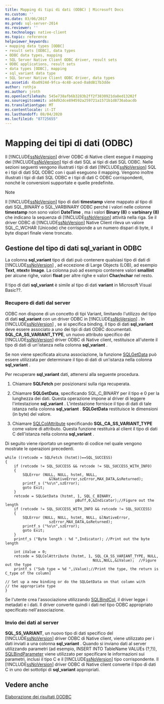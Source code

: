 ```yaml
---
title: Mapping di tipi di dati (ODBC) | Microsoft Docs
ms.custom: ''
ms.date: 03/06/2017
ms.prod: sql-server-2014
ms.reviewer: ''
ms.technology: native-client
ms.topic: reference
helpviewer_keywords:
- mapping data types [ODBC]
- result sets [ODBC], data types
- ODBC data types, mapping
- SQL Server Native Client ODBC driver, result sets
- ODBC applications, result sets
- data types [ODBC], mapping
- sql_variant data type
- SQL Server Native Client ODBC driver, data types
ms.assetid: 4ba0924d-9fca-4c48-aced-0a8d817b3dde
author: rothja
ms.author: jroth
ms.openlocfilehash: 545e738afb6b3283b2ff2f3830921da8ed13202f
ms.sourcegitcommit: ad4d92dce894592a259721a1571b1d8736abacdb
ms.translationtype: MT
ms.contentlocale: it-IT
ms.lasthandoff: 08/04/2020
ms.locfileid: "87725655"
---
```

# <a name="mapping-data-types-odbc"></a>Mapping dei tipi di dati (ODBC)
  Il [!INCLUDE[ssNoVersion](../../includes/ssnoversion-md.md)] driver ODBC di Native client esegue il mapping dei [!INCLUDE[ssNoVersion](../../includes/ssnoversion-md.md)] tipi di dati SQL ai tipi di dati SQL ODBC. Nelle sezioni seguenti vengono illustrati i tipi di dati [!INCLUDE[ssNoVersion](../../includes/ssnoversion-md.md)] SQL e i tipi di dati SQL ODBC con i quali eseguono il mapping. Vengono inoltre illustrati i tipi di dati SQL ODBC e i tipi di dati C ODBC corrispondenti, nonché le conversioni supportate e quelle predefinite.  
  
> [!NOTE]  
>  Il [!INCLUDE[ssNoVersion](../../includes/ssnoversion-md.md)] tipo di dati **timestamp** viene mappato al tipo di dati SQL_BINARY o SQL_VARBINARY ODBC perché i valori nelle colonne **timestamp** non sono valori **DateTime** , ma i valori **Binary (8)** o **varbinary (8)** che indicano la sequenza di [!INCLUDE[ssNoVersion](../../includes/ssnoversion-md.md)] attività nella riga. Se il driver ODBC di [!INCLUDE[ssNoVersion](../../includes/ssnoversion-md.md)] Native Client rileva un valore SQL_C_WCHAR (Unicode) che corrisponde a un numero dispari di byte, il byte dispari finale viene troncato.  
  
## <a name="dealing-with-sql_variant-data-type-in-odbc"></a>Gestione del tipo di dati sql_variant in ODBC  
 La colonna **sql_variant** tipo di dati può contenere qualsiasi tipo di dati di [!INCLUDE[ssNoVersion](../../includes/ssnoversion-md.md)] , ad eccezione di Large Objects (LOB), ad esempio **Text**, **ntext**e **Image**. La colonna può ad esempio contenere valori **smallint** per alcune righe, valori **float** per altre righe e valori **Char/nchar** nel resto.  
  
 Il tipo di dati **sql_variant** è simile al tipo di dati **variant** in Microsoft Visual Basic??.  
  
### <a name="retrieving-data-from-the-server"></a>Recupero di dati dal server  
 ODBC non dispone di un concetto di tipi Variant, limitando l'utilizzo del tipo di dati **sql_variant** con un driver ODBC in [!INCLUDE[ssNoVersion](../../includes/ssnoversion-md.md)] . In [!INCLUDE[ssNoVersion](../../includes/ssnoversion-md.md)] , se si specifica binding, il tipo di dati **sql_variant** deve essere associato a uno dei tipi di dati ODBC documentati. **SQL_CA_SS_VARIANT_TYPE**, un nuovo attributo specifico del [!INCLUDE[ssNoVersion](../../includes/ssnoversion-md.md)] driver ODBC di Native client, restituisce all'utente il tipo di dati di un'istanza nella colonna **sql_variant** .  
  
 Se non viene specificata alcuna associazione, la funzione [SQLGetData](../native-client-odbc-api/sqlgetdata.md) può essere utilizzata per determinare il tipo di dati di un'istanza nella colonna **sql_variant** .  
  
 Per recuperare **sql_variant** dati, attenersi alla seguente procedura.  
  
1.  Chiamare **SQLFetch** per posizionarsi sulla riga recuperata.  
  
2.  Chiamare **SQLGetData**, specificando SQL_C_BINARY per il tipo e 0 per la lunghezza dei dati. Questa operazione impone al driver di leggere l'intestazione **sql_variant** . L'intestazione fornisce il tipo di dati di tale istanza nella colonna **sql_variant** . **SQLGetData** restituisce le dimensioni (in byte) del valore.  
  
3.  Chiamare [SQLColAttribute](../native-client-odbc-api/sqlcolattribute.md) specificando **SQL_CA_SS_VARIANT_TYPE** come valore di attributo. Questa funzione restituirà al client il tipo di dati C dell'istanza nella colonna **sql_variant** .  
  
 Di seguito viene riportato un segmento di codice nel quale vengono mostrate le operazioni precedenti.  
  
```  
while ((retcode = SQLFetch (hstmt))==SQL_SUCCESS)  
{  
    if (retcode != SQL_SUCCESS && retcode != SQL_SUCCESS_WITH_INFO)  
    {  
        SQLError (NULL, NULL, hstmt, NULL,   
                    &lNativeError,szError,MAX_DATA,&sReturned);  
        printf_s ("%s\n",szError);  
        goto Exit;  
    }  
    retcode = SQLGetData (hstmt, 1, SQL_C_BINARY,   
                                pBuff,0,&Indicator);//Figure out the length  
    if (retcode != SQL_SUCCESS_WITH_INFO && retcode != SQL_SUCCESS)  
    {  
        SQLError (NULL, NULL, hstmt, NULL, &lNativeError,   
                    szError,MAX_DATA,&sReturned);  
        printf_s ("%s\n",szError);  
        goto Exit;  
    }  
    printf_s ("Byte length : %d ",Indicator); //Print out the byte length  
  
    int iValue = 0;  
    retcode = SQLColAttribute (hstmt, 1, SQL_CA_SS_VARIANT_TYPE, NULL,   
                                        NULL,NULL,&iValue);  //Figure out the type  
    printf_s ("Sub type = %d ",iValue);//Print the type, the return is C_type of the column]  
  
// Set up a new binding or do the SQLGetData on that column with   
// the appropriate type  
}  
```  
  
 Se l'utente crea l'associazione utilizzando [SQLBindCol](../native-client-odbc-api/sqlbindcol.md), il driver legge i metadati e i dati. Il driver converte quindi i dati nel tipo ODBC appropriato specificato nell'associazione.  
  
### <a name="sending-data-to-the-server"></a>Invio dei dati al server  
 **SQL_SS_VARIANT**, un nuovo tipo di dati specifico del [!INCLUDE[ssNoVersion](../../includes/ssnoversion-md.md)] driver ODBC di Native client, viene utilizzato per i dati inviati a una colonna **sql_variant** . Quando si inviano dati al server utilizzando parametri (ad esempio, INSERT INTO TableName VALUEs (?,?)), [SQLBindParameter](../native-client-odbc-api/sqlbindparameter.md) viene utilizzato per specificare le informazioni sui parametri, inclusi il tipo C e il [!INCLUDE[ssNoVersion](../../includes/ssnoversion-md.md)] tipo corrispondente. Il [!INCLUDE[ssNoVersion](../../includes/ssnoversion-md.md)] driver ODBC di Native client converte il tipo di dati C in uno dei sottotipi di **sql_variant** appropriati.  
  
## <a name="see-also"></a>Vedere anche  
 [Elaborazione dei risultati &#40;&#41;ODBC](processing-results-odbc.md)  
  
  
